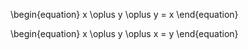 \begin{equation}
x \oplus y \oplus y = x
\end{equation}

\begin{equation}
x \oplus y \oplus x = y
\end{equation}